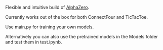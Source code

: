 Flexible and intuitive build of [AlphaZero](https://www.deepmind.com/blog/alphazero-shedding-new-light-on-chess-shogi-and-go).

Currently works out of the box for both ConnectFour and TicTacToe.

Use main.py for training your own models.

Alternatively you can also use the pretrained models in the Models folder and test them in test.ipynb.